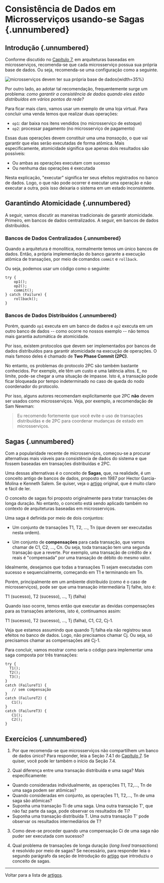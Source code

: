 
# Consistência de Dados em Microsserviços usando-se Sagas {.unnumbered}

## Introdução {.unnumbered}

Conforme discutido no [Capítulo 7](https://engsoftmoderna.info/cap7.html),
em arquiteturas baseadas em microsserviços, recomenda-se que cada 
microsserviço possua sua própria base de dados. Ou seja, recomenda-se 
uma configuração como a seguinte.

![microsserviços devem ter sua própria base de dados](../figs/cap7/dados2.svg){width=35%}

Por outro lado, ao adotar tal recomendação, frequentemente surge um 
problema: *como garantir a consistência de dados quando eles estão 
distribuídos em vários pontos da rede?*

Para ficar mais claro, vamos usar um exemplo de uma loja virtual. 
Para concluir uma venda temos que realizar duas operações:

* `op1`: dar baixa nos itens vendidos (no microsserviço de estoque)
* `op2`: processar pagamento (no microsserviço de pagamento)

Essas duas operações devem constituir uma uma *transação*, o que vai 
garantir que elas serão executadas de forma atômica. Mais especificamente, 
atomicidade significa que apenas dois resultados são possíveis: 

* Ou ambas as operações executam com sucesso 
* Ou nenhuma das operações é executada 

Nesta explicação, "executar" significa ter seus efeitos
registrados no banco de dados. Logo, o que não pode ocorrer
é executar uma operação e não executar a outra, pois isso
deixaria o sistema em um estado inconsistente.

## Garantindo Atomicidade {.unnumbered}
 
A seguir, vamos discutir as maneiras tradicionais de garantir
atomicidade. Primeiro, em bancos de dados centralizados. A
seguir, em bancos de dados distribuídos.

### Bancos de Dados Centralizados {.unnumbered}

Quando a arquitetura é monolítica, normalmente temos um único
bancos de dados. Então, a própria implementação do banco 
garante a execução atômica de transações, por meio de comandos 
`commit` e `rollback`. 

Ou seja, podemos usar um código como o seguinte:

```
try {
    op1();
    op2();
    commit();
} catch (Failure) {
    rollback();
}
```

### Bancos de Dados Distribuídos {.unnumbered}

Porém, quando `op1` executa em um banco de dados e `op2` executa em um outro banco
de dados -- como ocorre no nossos exemplo -- não temos mais garantia automática
de atomicidade. 

Por isso, existem protocolos que devem ser implementados por bancos de dados distribuídos 
para garantir atomicidade na execução de operações. O mais famoso deles é 
chamado de **Two Phase Commit (2PC)**.

No entanto, os problemas do protocolo 2PC são também bastante conhecidos. Por exemplo,
ele têm um custo e uma latência altos. E, no limite, pode-se chegar a uma 
situação de impasse. Isto é, a transação pode ficar bloqueada por tempo indeterminado
no caso de queda do nodo coordenador do protocolo.

Por isso, alguns autores recomendam explicitamente que 2PC **não** devem ser usados
como microsserviços. Veja, por exemplo, a recomendação de Sam Newman:

> Eu recomendo fortemente que você evite o uso de transações distribuídas e
> de 2PC para coordenar mudanças de estado em microsserviços.


## Sagas {.unnumbered}

Com a popularidade recente de microsserviços, começou-se a procurar alternativas 
mais viáveis para  consistência de dados do sistema e que fossem baseadas
em transações distribuídas e 2PC.

Uma dessas alternativas é o conceito de **Sagas**, que, na realidade, é um conceito 
antigo de bancos  de dados, proposto em 1987 por Hector Garcia-Molina e Kenneth
Salem. Se quiser, veja o [artigo](https://doi.org/10.1145/38713.38742) original, 
que é muito claro e fácil de ler. 

O conceito de sagas foi proposto originalmente para tratar transações de longa duração. 
No entanto, o conceito está sendo aplicado também no contexto de arquiteturas 
baseadas em microsserviços.

Uma saga é definida por meio de dois conjuntos:

* Um conjunto de transações T1, T2, ..., Tn (que devem ser executadas nesta ordem).

* Um conjunto de **compensações** para cada transação, que vamos chamar de C1, C2, …, Cn. 
Ou seja, toda transação tem uma segunda transação que a reverte. Por exemplo, 
uma transação de crédito de x reais é "compensada" por uma transação de débito do mesmo valor.

Idealmente, desejamos que todas a transações Ti sejam executadas com sucesso e 
sequencialmente, começando em T1 e terminando em Tn.

Porém, principalmente em um ambiente distribuído (como é o caso de microsserviços), 
pode ser que uma transação intermediária Tj falhe, isto é:

T1 (sucesso), T2 (sucesso), ..., Tj (falha)

Quando isso ocorre, temos então que executar as devidas compensações 
para as transações anteriores, isto é, continuamos assim:

T1 (sucesso), T2 (sucesso), ..., Tj (falha), C1, C2, Cj-1.

Veja que estamos assumindo que quando Tj falha ela não registrou
seus efeitos no banco de dados. Logo, não precisamos chamar
Cj. Ou seja, só precisamos chamar as compensações até Cj-1.

Para concluir, vamos mostrar como seria o código para implementar uma
saga composta por três transações:

```
try {
  T1();
  T2();
  T3();
}
catch (FailureT1) {
   // sem compensação
}
catch (FailureT2) {
   C1();
}
catch (FailureT3) {
   C1();
   C2();
}
```

## Exercícios {.unnumbered}

1. Por que recomenda-se que microsserviços não compartilhem um banco de dados único?
Para responder, leia a Seção 7.4.1 do [Capítulo 7](https://engsoftmoderna.info/cap7.html). 
Se quiser, você pode ler também o início da Seção 7.4.

2. Qual diferença entre uma transação distribuída e uma saga? Mais especificamente:

* Quando consideradas individualmente, as operações T1, T2,..., Tn de uma saga podem ser
  atômicas?
* Quando consideradas em conjunto, as operações T1, T2,..., Tn de uma saga são 
  atômicas?
* Suponha uma transação Ti de uma saga. Uma outra transação T', que não
faz parte da saga, pode observar os resultados de Ti? 
* Suponha uma transação distribuída T. Uma outra transação T' pode observar os 
resultados intermediários de T?

3. Como deve-se proceder quando uma compensação Ci de uma saga não puder ser executada 
com sucesso?

4. Qual problema de transações de longa duração (*long lived transactions*) é resolvido
por meio de sagas? Se necessário, para responder leia o segundo parágrafo da seção de
Introdução do [artigo](https://doi.org/10.1145/38713.38742) que introduziu o conceito de sagas.

* * * 

Voltar para a lista de [artigos](./artigos.html).
